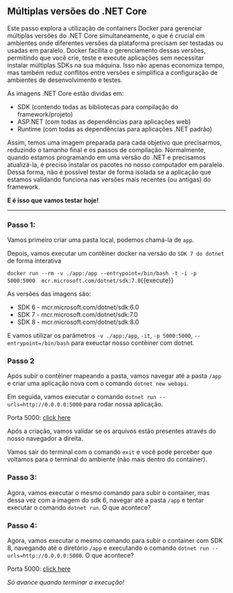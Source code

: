 ## Múltiplas versões do .NET Core

Este passo explora a utilização de containers Docker para gerenciar múltiplas versões do .NET Core simultaneamente, o que é crucial em ambientes onde diferentes versões da plataforma precisam ser testadas ou usadas em paralelo. Docker facilita o gerenciamento dessas versões, permitindo que você crie, teste e execute aplicações sem necessitar instalar múltiplas SDKs na sua máquina. Isso não apenas economiza tempo, mas também reduz conflitos entre versões e simplifica a configuração de ambientes de desenvolvimento e testes.

As imagens .NET Core estão dividas em:
- SDK (contendo todas as bibliotecas para compilação do framework/projeto)
- ASP.NET (com todas as dependências para aplicações web)
- Runtime (com todas as dependências para aplicações .NET padrão)

Assim, temos uma imagem preparada para cada objetivo que precisarmos, reduzindo o tamanho final e os passos de compilação. Normalmente, quando estamos programando em uma versão do .NET e precisamos atualizá-la, é preciso instalar os pacotes no nosso computador em paralelo. Dessa forma, não é possível testar de forma isolada se a aplicação que estamos validando funciona nas versões mais recentes (ou antigas) do framework.

**E é isso que vamos testar hoje!**

---
### Passo 1:

Vamos primeiro criar uma pasta local, podemos chamá-la de `app`.

Depois, vamos executar um contêiner docker na versão do `SDK 7 do dotnet` de forma interativa
  
  `docker run --rm -v ./app:/app --entrypoint=/bin/bash -t -i -p 5000:5000  mcr.microsoft.com/dotnet/sdk:7.0`{{execute}}

As versões das imagens são:
- SDK 6 - mcr.microsoft.com/dotnet/sdk:6.0
- SDK 7 - mcr.microsoft.com/dotnet/sdk:7.0
- SDK 8 - mcr.microsoft.com/dotnet/sdk:8.0

E vamos utilizar os parâmetros `-v ./app:/app`, `-it`, `-p 5000:5000`, `--entrypoint=/bin/bash` para exeuctar nosso contêiner com dotnet.

### Passo 2

Após subir o contêiner mapeando a pasta, vamos navegar até a pasta `/app` e criar uma aplicação nova com o comando `dotnet new webapi`.

Em seguida, vamos executar o comando `dotnet run --urls=http://0.0.0.0:5000` para rodar nossa aplicação.

Porta 5000: [click here]({{TRAFFIC_HOST1_5000}}/WeatherForecast)

Após a criação, vamos validar se os arquivos estão presentes através do nosso navegador a direita.

Vamos sair do terminal com o comando `exit` e você pode perceber que voltamos para o terminal do ambiente (não mais dentro do container).

### Passo 3:

Agora, vamos executar o mesmo comando para subir o container, mas dessa vez com a imagem do sdk 6, navegar até a pasta `/app` e tentar executar o comando `dotnet run`. O que acontece?

### Passo 4:

Agora, vamos executar o mesmo comando para subir o container com SDK 8, navegando até o diretório `/app` e executando o comando `dotnet run --urls=http://0.0.0.0:5000`. O que acontece?

Porta 5000: [click here]({{TRAFFIC_HOST1_5000}}/WeatherForecast)

*Só avance quando terminar a execução!*